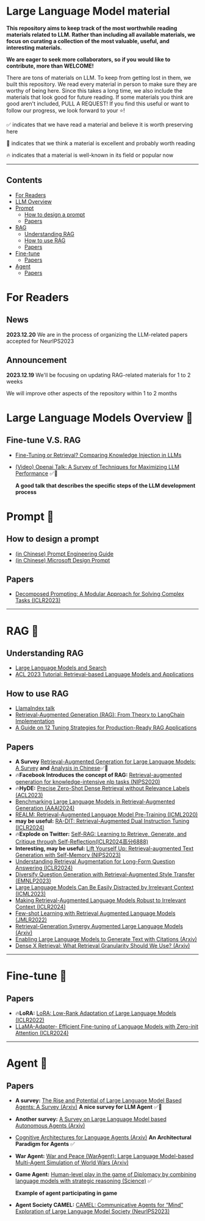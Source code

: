 # Large Language Model material

**This repository aims to keep track of the most worthwhile reading materials related to LLM. Rather than including all available materials, we focus on curating a collection of the most valuable, useful, and interesting materials.**

**We are eager to seek more collaborators, so if you would like to contribute, more than WELCOME!**

There are tons of materials on LLM. To keep from getting lost in them, we built this repository. We read every material in person to make sure they are worthy of being here. Since this takes a long time, we also include the materials that look good for future reading. If some materials you think are good aren't included, PULL A REQUEST! If you find this useful or want to follow our progress, we look forward to your ⭐!

✅ indicates that we have read a material and believe it is worth preserving here

🚩 indicates that we think a material is excellent and probably worth reading

🔥 indicates that a material is well-known in its field or popular now


---

## Contents
- [For Readers](#forreaders)
- [LLM Overview](#overview)
- [Prompt](#prompt)
  - [How to design a prompt](#How-to-design-a-prompt)
  - [Papers](#Papers)
- [RAG](#rag)
  - [Understanding RAG](#Understanding-RAG)
  - [How to use RAG](#How-to-use-RAG)
  - [Papers](#Papers)
- [Fine-tune](#finetune)
  - [Papers](#Papers)
- [Agent](#agent)
  - [Papers](#Papers)


# For Readers <a name="forreaders"></a>
## News
**2023.12.20** We are in the process of organizing the LLM-related papers accepted for NeurIPS2023
## Announcement
**2023.12.19** We'll be focusing on updating RAG-related materials for 1 to 2 weeks

We will improve other aspects of the repository within 1 to 2 months
# Large Language Models Overview 🚀 <a name="overview"></a>
## Fine-tune V.S. RAG
- [Fine-Tuning or Retrieval? Comparing Knowledge Injection in LLMs](https://arxiv.org/pdf/2312.05934.pdf)
- [(Video) Openai Talk: A Survey of Techniques for Maximizing LLM Performance](https://www.youtube.com/watch?v=ahnGLM-RC1Y)  ✅🚩

  **A good talk that describes the specific steps of the LLM development process**

# Prompt 🚀<a name="prompt"></a>
## How to design a prompt
- [(in Chinese) Prompt Engineering Guide](https://www.promptingguide.ai/zh/introduction/tips)
- [(in Chinese) Microsoft Design Prompt](https://blog.aixcopilot.com/microsoft-official-prompt-tutorial-advanced-prompt-design-and-engineering)

## Papers

- [Decomposed Prompting: A Modular Approach for Solving Complex Tasks (ICLR2023)](https://arxiv.org/pdf/2210.02406.pdf)
---
# RAG 🚀<a name="rag"></a>

## Understanding RAG
-  [Large Language Models and Search](https://weaviate.io/blog/llms-and-search)
-  [ACL 2023 Tutorial: Retrieval-based Language Models and Applications](https://acl2023-retrieval-lm.github.io/)

## How to use RAG
-  [LlamaIndex talk](materials/RAG/LlamaIndex_Talk.pdf)
-  [Retrieval-Augmented Generation (RAG): From Theory to LangChain Implementation](https://towardsdatascience.com/retrieval-augmented-generation-rag-from-theory-to-langchain-implementation-4e9bd5f6a4f2)
-  [A Guide on 12 Tuning Strategies for Production-Ready RAG Applications](https://towardsdatascience.com/a-guide-on-12-tuning-strategies-for-production-ready-rag-applications-7ca646833439#a5e2)

## Papers
- **A Survey** [Retrieval-Augmented Generation for Large Language Models: A Survey](https://arxiv.org/pdf/2312.10997v1.pdf) **and** [Analysis in Chinese](https://mp.weixin.qq.com/s?__biz=MzI0MjMyMTQ5Mw==&mid=2247488604&idx=1&sn=c49d7545ed66814391d65285dedbd4e7&chksm=e97f4566de08cc705439e2794fb3f4931190a003aa31e1fb4a4d5a9b66d0e6648afcfd2c1831#rd&spm_id_from=444.42.rich-text.link.click)✅🚩
- 🔥**Facebook Introduces the concept of RAG:** [Retrieval-augmented generation for knowledge-intensive nlp tasks (NIPS2020)](https://proceedings.neurips.cc/paper_files/paper/2020/file/6b493230205f780e1bc26945df7481e5-Paper.pdf)
- 🔥**HyDE:** [Precise Zero-Shot Dense Retrieval without Relevance Labels (ACL2023)](https://arxiv.org/pdf/2212.10496.pdf)
- [Benchmarking Large Language Models in Retrieval-Augmented Generation (AAAI2024)](https://arxiv.org/pdf/2309.01431.pdf)
- [REALM: Retrieval-Augmented Language Model Pre-Training (ICML2020)]()
- **may be useful:** [RA-DIT: Retrieval-Augmented Dual Instruction Tuning (ICLR2024)](https://arxiv.org/pdf/2310.01352.pdf)
- 🔥**Explode on Twitter:** [Self-RAG: Learning to Retrieve, Generate, and Critique through Self-Reflection(ICLR2024高分6888)](https://arxiv.org/pdf/2310.11511.pdf)
- **Interesting, may be useful:** [Lift Yourself Up: Retrieval-augmented Text Generation with Self-Memory (NIPS2023)](https://arxiv.org/pdf/2305.02437.pdf)
- [Understanding Retrieval Augmentation for Long-Form Question Answering (ICLR2024)](https://arxiv.org/pdf/2310.12150.pdf)
- [Diversify Question Generation with Retrieval-Augmented Style Transfer (EMNLP2023)](https://aclanthology.org/2023.emnlp-main.104.pdf)
- [Large Language Models Can Be Easily Distracted by Irrelevant Context (ICML2023)](https://arxiv.org/pdf/2302.00093.pdf)
- [Making Retrieval-Augmented Language Models Robust to Irrelevant Context (ICLR2024)](https://arxiv.org/pdf/2310.01558.pdf)
- [Few-shot Learning with Retrieval Augmented Language Models (JMLR2022)](https://arxiv.org/pdf/2208.03299.pdf)
- [Retrieval-Generation Synergy Augmented Large Language Models (Arxiv)](https://arxiv.org/pdf/2310.05149.pdf)
- [Enabling Large Language Models to Generate Text with Citations (Arxiv)](https://arxiv.org/pdf/2305.14627.pdf)
- [Dense X Retrieval: What Retrieval Granularity Should We Use? (Arxiv)](https://arxiv.org/pdf/2312.06648.pdf)

---
# Fine-tune 🚀<a name="finetune"></a>
  
## Papers

- 🔥**LoRA:** [LoRA: Low-Rank Adaptation of Large Language Models (ICLR2022)](https://arxiv.org/pdf/2106.09685.pdf)
- [LLaMA-Adapter- Efficient Fine-tuning of Language Models with Zero-init Attention (ICLR2024)](https://arxiv.org/pdf/2303.16199.pdf)

---
# Agent 🚀<a name="agent"></a>
  
## Papers

- **A survey:** [The Rise and Potential of Large Language Model Based Agents: A Survey (Arxiv)](https://arxiv.org/pdf/2309.07864.pdf) **A nice survey for LLM Agent** ✅🚩
- **Another survey:** [A Survey on Large Language Model based Autonomous Agents (Arxiv)](https://arxiv.org/pdf/2308.11432.pdf)
- [Cognitive Architectures for Language Agents (Arxiv)](https://arxiv.org/pdf/2309.02427.pdf) **An Architectural Paradigm for Agents** ✅
- **War Agent:** [War and Peace (WarAgent): Large Language Model-based Multi-Agent Simulation of World Wars (Arxiv)](https://arxiv.org/pdf/2311.17227.pdf)
- **Game Agent:** [Human-level play in the game of Diplomacy by combining language models with strategic reasoning (Science)](https://www.science.org/doi/10.1126/science.ade9097) ✅

  **Example of agent participating in game**
- **Agent Society CAMEL:** [CAMEL: Communicative Agents for “Mind” Exploration of Large Language Model Society (NeurIPS2023)](https://ghli.org/camel.pdf)


